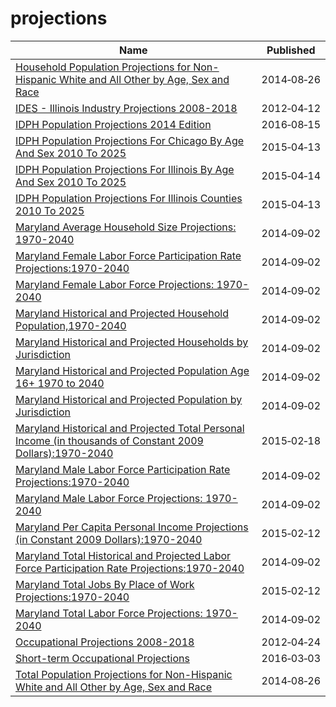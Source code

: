 # projections

Name | Published
---- | ---------
[Household Population Projections for Non-Hispanic White and All Other by Age, Sex and Race](../datasets/2n4q-ikbx.md) | 2014&#x2011;08&#x2011;26
[IDES - Illinois Industry Projections 2008-2018](../datasets/vqq4-rknq.md) | 2012&#x2011;04&#x2011;12
[IDPH Population Projections 2014 Edition](../datasets/6u8g-w2b6.md) | 2016&#x2011;08&#x2011;15
[IDPH Population Projections For Chicago By Age And Sex 2010 To 2025](../datasets/hqm8-38sz.md) | 2015&#x2011;04&#x2011;13
[IDPH Population Projections For Illinois By Age And Sex 2010 To 2025](../datasets/5m4f-swbm.md) | 2015&#x2011;04&#x2011;14
[IDPH Population Projections For Illinois Counties 2010 To 2025](../datasets/ntyz-weef.md) | 2015&#x2011;04&#x2011;13
[Maryland Average Household Size Projections: 1970-2040](../datasets/amgh-v39p.md) | 2014&#x2011;09&#x2011;02
[Maryland Female Labor Force Participation Rate Projections:1970-2040](../datasets/kczs-sg75.md) | 2014&#x2011;09&#x2011;02
[Maryland Female Labor Force Projections: 1970-2040](../datasets/athe-5ucu.md) | 2014&#x2011;09&#x2011;02
[Maryland Historical and Projected Household Population,1970-2040](../datasets/fbii-ubkr.md) | 2014&#x2011;09&#x2011;02
[Maryland Historical and Projected Households by Jurisdiction](../datasets/7wje-bxqb.md) | 2014&#x2011;09&#x2011;02
[Maryland Historical and Projected Population Age 16+ 1970 to 2040](../datasets/7v47-92fa.md) | 2014&#x2011;09&#x2011;02
[Maryland Historical and Projected Population by Jurisdiction](../datasets/nnwx-dpqi.md) | 2014&#x2011;09&#x2011;02
[Maryland Historical and Projected Total Personal Income (in thousands of Constant 2009 Dollars):1970-2040](../datasets/yu6n-fkf7.md) | 2015&#x2011;02&#x2011;18
[Maryland Male Labor Force Participation Rate Projections:1970-2040](../datasets/8eyx-q5q3.md) | 2014&#x2011;09&#x2011;02
[Maryland Male Labor Force Projections: 1970-2040](../datasets/mrce-5khr.md) | 2014&#x2011;09&#x2011;02
[Maryland Per Capita Personal Income Projections (in Constant 2009 Dollars):1970-2040](../datasets/p5hr-8uyb.md) | 2015&#x2011;02&#x2011;12
[Maryland Total Historical and Projected Labor Force Participation Rate Projections:1970-2040](../datasets/t7i8-58dx.md) | 2014&#x2011;09&#x2011;02
[Maryland Total Jobs By Place of Work Projections:1970-2040](../datasets/u5my-pdap.md) | 2015&#x2011;02&#x2011;12
[Maryland Total Labor Force Projections: 1970-2040](../datasets/fu9m-u32s.md) | 2014&#x2011;09&#x2011;02
[Occupational Projections 2008-2018](../datasets/d62n-mfxz.md) | 2012&#x2011;04&#x2011;24
[Short-term Occupational Projections](../datasets/dyxu-i752.md) | 2016&#x2011;03&#x2011;03
[Total Population Projections for Non-Hispanic White and All Other by Age, Sex and Race](../datasets/5zc8-s5s9.md) | 2014&#x2011;08&#x2011;26

